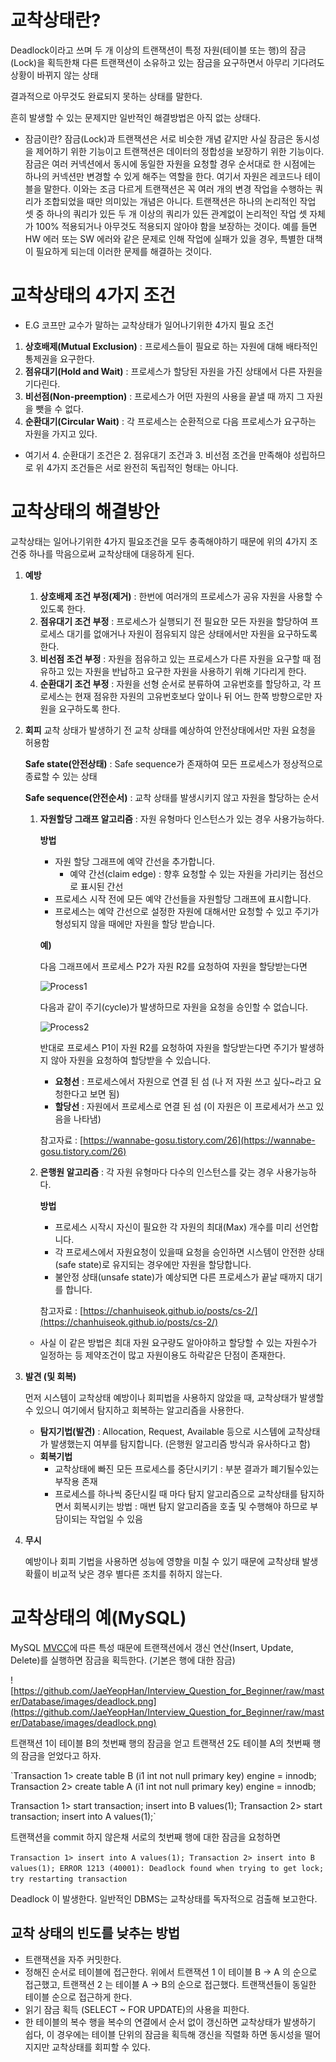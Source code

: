 # 교착상태란?
Deadlock이라고 쓰며 두 개 이상의 트랜잭션이 특정 자원(테이블 또는 행)의 잠금(Lock)을 획득한채 다른 트랜잭션이 소유하고 있는 잠금을 요구하면서 아무리 기다려도 상황이 바뀌지 않는 상태

결과적으로 아무것도 완료되지 못하는 상태를 말한다.

흔히 발생할 수 있는 문제지만 일반적인 해결방법은 아직 없는 상태다.

- 잠금이란?
    잠금(Lock)과 트랜잭션은 서로 비슷한 개념 같지만 사실 잠금은 동시성을 제어하기 위한 기능이고 트랜잭션은 데이터의 정합성을 보장하기 위한 기능이다. 잠금은 여러 커넥션에서 동시에 동일한 자원을 요청할 경우 순서대로 한 시점에는 하나의 커넥션만 변경할 수 있게 해주는 역할을 한다. 여기서 자원은 레코드나 테이블을 말한다. 이와는 조금 다르게 트랜잭션은 꼭 여러 개의 변경 작업을 수행하는 쿼리가 조합되었을 때만 의미있는 개념은 아니다. 트랜잭션은 하나의 논리적인 작업 셋 중 하나의 쿼리가 있든 두 개 이상의 쿼리가 있든 관계없이 논리적인 작업 셋 자체가 100% 적용되거나 아무것도 적용되지 않아야 함을 보장하는 것이다. 예를 들면 HW 에러 또는 SW 에러와 같은 문제로 인해 작업에 실패가 있을 경우, 특별한 대책이 필요하게 되는데 이러한 문제를 해결하는 것이다.
    

# 교착상태의 4가지 조건

- E.G 코프만 교수가 말하는 교착상태가 일어나기위한 4가지 필요 조건

1. **상호배제(Mutual Exclusion)** : 프로세스들이 필요로 하는 자원에 대해 배타적인 통제권을 요구한다.
2. **점유대기(Hold and Wait)** : 프로세스가 할당된 자원을 가진 상태에서 다른 자원을 기다린다.
3. **비선점(Non-preemption)** : 프로세스가 어떤 자원의 사용을 끝낼 때 까지 그 자원을 뺏을 수 없다.
4. **순환대기(Circular Wait)** : 각 프로세스는 순환적으로 다음 프로세스가 요구하는 자원을 가지고 있다.

- 여기서 4. 순환대기 조건은 2. 점유대기 조건과 3. 비선점 조건을 만족해야 성립하므로 위 4가지 조건들은 서로 완전히 독립적인 형태는 아니다.

# 교착상태의 해결방안

교착상태는 일어나기위한 4가지 필요조건을 모두 충족해야하기 때문에 위의 4가지 조건중 하나를 막음으로써 교착상태에 대응하게 된다.

1. **예방**
    1. **상호배제 조건 부정(제거)** : 한번에 여러개의 프로세스가 공유 자원을 사용할 수 있도록 한다.
    2. **점유대기 조건 부정** : 프로세스가 실행되기 전 필요한 모든 자원을 할당하여 프로세스 대기를 없애거나 자원이 점유되지 않은 상태에서만 자원을 요구하도록 한다.
    3. **비선점 조건 부정** : 자원을 점유하고 있는 프로세스가 다른 자원을 요구할 때 점유하고 있는 자원을 반납하고 요구한 자원을 사용하기 위해 기다리게 한다.
    4. **순환대기 조건 부정** : 자원을 선형 순서로 분류하여 고유번호를 할당하고, 각 프로세스는 현재 점유한 자원의 고유번호보다 앞이나 뒤 어느 한쪽 방향으로만 자원을 요구하도록 한다.
    
2. **회피**
    교착 상태가 발생하기 전 교착 상태를 예상하여 안전상태에서만 자원 요청을 허용함
    
    **Safe state(안전상태)** : Safe sequence가 존재하여 모든 프로세스가 정상적으로 종료할 수 있는 상태
    
    **Safe sequence(안전순서)** : 교착 상태를 발생시키지 않고 자원을 할당하는 순서
    
    1. **자원할당 그래프 알고리즘** : 자원 유형마다 인스턴스가 있는 경우 사용가능하다.
        
        **방법**
        - 자원 할당 그래프에 예약 간선을 추가합니다.
            - 예약 간선(claim edge) : 향후 요청할 수 있는 자원을 가리키는 점선으로 표시된 간선
        - 프로세스 시작 전에 모든 예약 간선들을 자원할당 그래프에 표시합니다.
        - 프로세스는 예약 간선으로 설정한 자원에 대해서만 요청할 수 있고 주기가 형성되지 않을 때에만 자원을 할당 받습니다.
        
        **예)**
        
        다음 그래프에서 프로세스 P2가 자원 R2를 요청하여 자원을 할당받는다면
        
        ![Process1](https://blog.kakaocdn.net/dn/2MRlU/btq1dyC175o/e83uiH7DljCv8JoeMAC56K/img.png)
        
        다음과 같이 주기(cycle)가 발생하므로 자원을 요청을 승인할 수 없습니다.
        
        ![Process2](https://blog.kakaocdn.net/dn/rdYUy/btq1e7kTobW/U5Z3z5yZOKiMCwUoAsfoXk/img.png)
        
        반대로 프로세스 P1이 자원 R2를 요청하여 자원을 할당받는다면 주기가 발생하지 않아 자원을 요청하여 할당받을 수 있습니다.
        
        - **요청선** : 프로세스에서 자원으로 연결 된 섬 (나 저 자원 쓰고 싶다~라고 요청한다고 보면 됨)
        - **할당선** : 자원에서 프로세스로 연결 된 섬 (이 자원은 이 프로세서가 쓰고 있음을 나타냄)
        
        참고자료 : [https://wannabe-gosu.tistory.com/26](https://wannabe-gosu.tistory.com/26)
        
    2. **은행원 알고리즘** : 각 자원 유형마다 다수의 인스턴스를 갖는 경우 사용가능하다.
        
        **방법**
        
        - 프로세스 시작시 자신이 필요한 각 자원의 최대(Max) 개수를 미리 선언합니다.
        - 각 프로세스에서 자원요청이 있을때 요청을 승인하면 시스템이 안전한 상태(safe state)로 유지되는 경우에만 자원을 할당합니다.
        - 불안정 상태(unsafe state)가 예상되면 다른 프로세스가 끝날 때까지 대기를 합니다.
        
        참고자료 : [https://chanhuiseok.github.io/posts/cs-2/](https://chanhuiseok.github.io/posts/cs-2/)
        
    
    - 사실 이 같은 방법은 최대 자원 요구량도 알아야하고 할당할 수 있는 자원수가 일정하는 등 제약조건이 많고 자원이용도 하락같은 단점이 존재한다.
    
3. **발견 (및 회복)**
    
    먼저 시스템이 교착상태 예방이나 회피법을 사용하지 않았을 때, 교착상태가 발생할 수 있으니 여기에서 탐지하고 회복하는 알고리즘을 사용한다.
    
    - **탐지기법(발견)** : Allocation, Request, Available 등으로 시스템에 교착상태가 발생했는지 여부를 탐지합니다. (은행원 알고리즘 방식과 유사하다고 함)
    - **회복기법**
        - 교착상태에 빠진 모든 프로세스를 중단시키기 : 부분 결과가 폐기될수있는 부작용 존재
        - 프로세스를 하나씩 중단시킬 때 마다 탐지 알고리즘으로 교착상태를 탐지하면서 회복시키는 방법 : 매번 탐지 알고리즘을 호출 및 수행해야 하므로 부담이되는 작업일 수 있음
4. **무시**
    
    예방이나 회피 기법을 사용하면 성능에 영향을 미칠 수 있기 때문에 교착상태 발생 확률이 비교적 낮은 경우 별다른 조치를 취하지 않는다.
    

# **교착상태의 예(MySQL)**

MySQL [MVCC](https://en.wikipedia.org/wiki/Multiversion_concurrency_control)에 따른 특성 때문에 트랜잭션에서 갱신 연산(Insert, Update, Delete)를 실행하면 잠금을 획득한다. (기본은 행에 대한 잠금)

![https://github.com/JaeYeopHan/Interview_Question_for_Beginner/raw/master/Database/images/deadlock.png](https://github.com/JaeYeopHan/Interview_Question_for_Beginner/raw/master/Database/images/deadlock.png)

트랜잭션 1이 테이블 B의 첫번째 행의 잠금을 얻고 트랜잭션 2도 테이블 A의 첫번째 행의 잠금을 얻었다고 하자.

`Transaction 1> create table B (i1 int not null primary key) engine = innodb;
Transaction 2> create table A (i1 int not null primary key) engine = innodb;

Transaction 1> start transaction; insert into B values(1);
Transaction 2> start transaction; insert into A values(1);`

트랜잭션을 commit 하지 않은채 서로의 첫번째 행에 대한 잠금을 요청하면

`Transaction 1> insert into A values(1);
Transaction 2> insert into B values(1);
ERROR 1213 (40001): Deadlock found when trying to get lock; try restarting transaction`

Deadlock 이 발생한다. 일반적인 DBMS는 교착상태를 독자적으로 검출해 보고한다.

## **교착 상태의 빈도를 낮추는 방법**

- 트랜잭션을 자주 커밋한다.
- 정해진 순서로 테이블에 접근한다. 위에서 트랜잭션 1 이 테이블 B -> A 의 순으로 접근했고, 트랜잭션 2 는 테이블 A -> B의 순으로 접근했다. 트랜잭션들이 동일한 테이블 순으로 접근하게 한다.
- 읽기 잠금 획득 (SELECT ~ FOR UPDATE)의 사용을 피한다.
- 한 테이블의 복수 행을 복수의 연결에서 순서 없이 갱신하면 교착상태가 발생하기 쉽다, 이 경우에는 테이블 단위의 잠금을 획득해 갱신을 직렬화 하면 동시성을 떨어지지만 교착상태를 회피할 수 있다.
